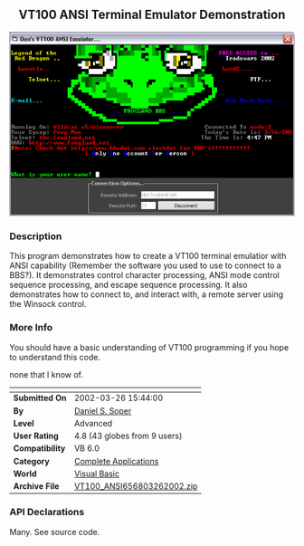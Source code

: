 ﻿<div align="center">

## VT100 ANSI Terminal Emulator Demonstration

<img src="PIC20023261754513424.gif">
</div>

### Description

This program demonstrates how to create a VT100 terminal emulatior with ANSI capability (Remember the software you used to use to connect to a BBS?). It demonstrates control character processing, ANSI mode control sequence processing, and escape sequence processing. It also demonstrates how to connect to, and interact with, a remote server using the Winsock control.
 
### More Info
 
You should have a basic understanding of VT100 programming if you hope to understand this code.

none that I know of.


<span>             |<span>
---                |---
**Submitted On**   |2002-03-26 15:44:00
**By**             |[Daniel S\. Soper](https://github.com/Planet-Source-Code/PSCIndex/blob/master/ByAuthor/daniel-s-soper.md)
**Level**          |Advanced
**User Rating**    |4.8 (43 globes from 9 users)
**Compatibility**  |VB 6\.0
**Category**       |[Complete Applications](https://github.com/Planet-Source-Code/PSCIndex/blob/master/ByCategory/complete-applications__1-27.md)
**World**          |[Visual Basic](https://github.com/Planet-Source-Code/PSCIndex/blob/master/ByWorld/visual-basic.md)
**Archive File**   |[VT100\_ANSI656803262002\.zip](https://github.com/Planet-Source-Code/daniel-s-soper-vt100-ansi-terminal-emulator-demonstration__1-33098/archive/master.zip)

### API Declarations

Many. See source code.





